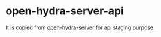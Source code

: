 
# open-hydra-server-api

It is copied from [open-hydra-server](https://github.com/openhydra/open-hydra) for api staging purpose.